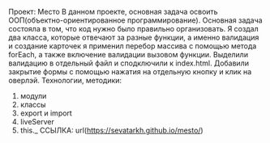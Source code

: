 Проект: Место
В данном проекте, основная задача освоить ООП(объектно-ориентированное программирование). 
Основная задача состояла в том, что код нужно было правильно организовать.
Я создал два класса, которые отвечают за разные функции, а именно валидация и создание карточек
я применил перебор массива с помощью метода forEach, а также
включение валидации вызовом функции. Выделили валидацию в отдельный файл и
сподключили к index.html. Добавили закрытие формы с помощью нажатия на 
отдельную кнопку и клик на оверлэй.
Технологии, методики:
1. модули
2. классы
3. export и import
4. liveServer
5. this._
ССЫЛКА: url(https://sevatarkh.github.io/mesto/)